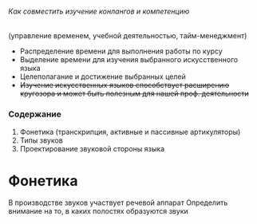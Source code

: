 ###### Как совместить изучение конлангов и компетенцию
(управление временем, учебной деятельностью, тайм-менеджмент)
- Распределение времени для выполнения работы по курсу
- Выделение времени для изучения выбранного искусственного языка
- Целеполагание и достижение выбранных целей
- ~~Изучение искусственных языков способствует расширению кругозора и может быть полезным для нашей проф. деятельности~~


### Содержание
1. Фонетика (транскрипция, активные и пассивные артикуляторы)
2. Типы звуков
3. Проектирование звуковой стороны языка
# Фонетика
В производстве звуков участвует речевой аппарат
Определить внимание на то, в каких полостях образуются звуки